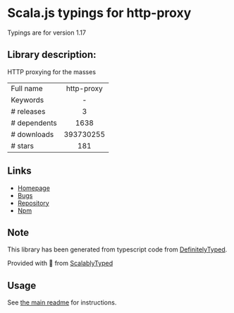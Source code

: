 
# Scala.js typings for http-proxy

Typings are for version 1.17

## Library description:
HTTP proxying for the masses

|                    |                 |
| ------------------ | :-------------: |
| Full name          | http-proxy |
| Keywords           | - |
| # releases         | 3 |
| # dependents       | 1638 |
| # downloads        | 393730255 |
| # stars            | 181 |

## Links
- [Homepage](https://github.com/http-party/node-http-proxy#readme)
- [Bugs](https://github.com/http-party/node-http-proxy/issues)
- [Repository](https://github.com/http-party/node-http-proxy)
- [Npm](https://www.npmjs.com/package/http-proxy)
    


## Note
This library has been generated from typescript code from [DefinitelyTyped](https://definitelytyped.org).

Provided with :purple_heart: from [ScalablyTyped](https://github.com/oyvindberg/ScalablyTyped)

## Usage
See [the main readme](../../readme.md) for instructions.


